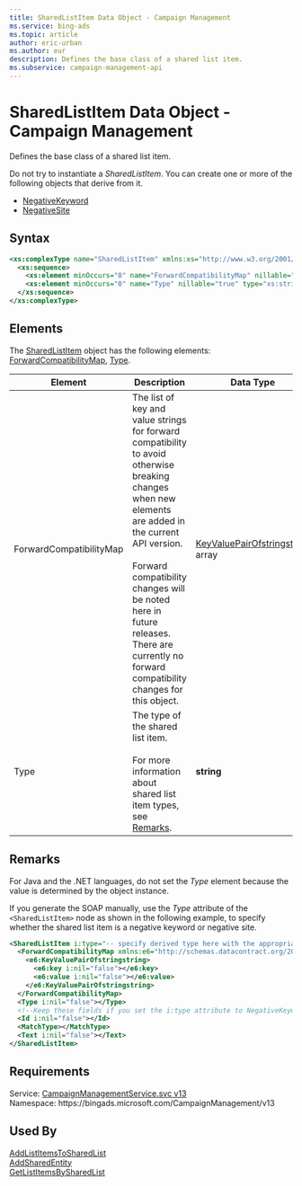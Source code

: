 ```yaml
---
title: SharedListItem Data Object - Campaign Management
ms.service: bing-ads
ms.topic: article
author: eric-urban
ms.author: eur
description: Defines the base class of a shared list item.
ms.subservice: campaign-management-api
---
```

# SharedListItem Data Object - Campaign Management
Defines the base class of a shared list item.

Do not try to instantiate a *SharedListItem*. You can create one or more of the following objects that derive from it.
- [NegativeKeyword](negativekeyword.md)  
- [NegativeSite](negativesite.md)  

## Syntax
```xml
<xs:complexType name="SharedListItem" xmlns:xs="http://www.w3.org/2001/XMLSchema">
  <xs:sequence>
    <xs:element minOccurs="0" name="ForwardCompatibilityMap" nillable="true" type="q83:ArrayOfKeyValuePairOfstringstring" xmlns:q83="http://schemas.datacontract.org/2004/07/System.Collections.Generic" />
    <xs:element minOccurs="0" name="Type" nillable="true" type="xs:string" />
  </xs:sequence>
</xs:complexType>
```

## <a name="elements"></a>Elements

The [SharedListItem](sharedlistitem.md) object has the following elements: [ForwardCompatibilityMap](#forwardcompatibilitymap), [Type](#type).

|Element|Description|Data Type|
|-----------|---------------|-------------|
|<a name="forwardcompatibilitymap"></a>ForwardCompatibilityMap|The list of key and value strings for forward compatibility to avoid otherwise breaking changes when new elements are added in the current API version.<br/><br/>Forward compatibility changes will be noted here in future releases. There are currently no forward compatibility changes for this object.|[KeyValuePairOfstringstring](keyvaluepairofstringstring.md) array|
|<a name="type"></a>Type|The type of the shared list item.<br/><br/>For more information about shared list item types, see [Remarks](#remarks).|**string**|

## <a name="remarks"></a>Remarks
For Java and the .NET languages, do not set the *Type* element because the value is determined by the object instance.

If you generate the SOAP manually, use the *Type* attribute of the `<SharedListItem>` node as shown in the following example, to specify whether the shared list item is a negative keyword or negative site.

```xml
<SharedListItem i:type="-- specify derived type here with the appropriate prefix --">
  <ForwardCompatibilityMap xmlns:e6="http://schemas.datacontract.org/2004/07/System.Collections.Generic" i:nil="false">
    <e6:KeyValuePairOfstringstring>
      <e6:key i:nil="false"></e6:key>
      <e6:value i:nil="false"></e6:value>
    </e6:KeyValuePairOfstringstring>
  </ForwardCompatibilityMap>
  <Type i:nil="false"></Type>
  <!--Keep these fields if you set the i:type attribute to NegativeKeyword-->
  <Id i:nil="false"></Id>
  <MatchType></MatchType>
  <Text i:nil="false"></Text>
</SharedListItem>
```

## Requirements
Service: [CampaignManagementService.svc v13](https://campaign.api.bingads.microsoft.com/Api/Advertiser/CampaignManagement/v13/CampaignManagementService.svc)  
Namespace: https\://bingads.microsoft.com/CampaignManagement/v13  

## Used By
[AddListItemsToSharedList](addlistitemstosharedlist.md)  
[AddSharedEntity](addsharedentity.md)  
[GetListItemsBySharedList](getlistitemsbysharedlist.md)  
